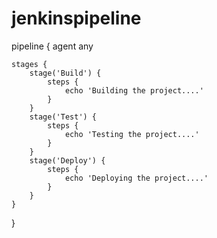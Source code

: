 # jenkinspipeline
pipeline {
    agent any

    stages {
        stage('Build') {
            steps {
                echo 'Building the project....'
            }
        }
        stage('Test') {
            steps {
                echo 'Testing the project....'
            }
        }
        stage('Deploy') {
            steps {
                echo 'Deploying the project....'
            }
        }
    }
}

